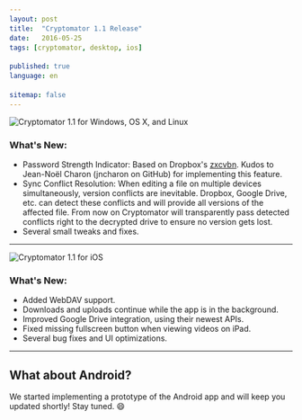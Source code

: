 ```yaml
---
layout: post
title:  "Cryptomator 1.1 Release"
date:   2016-05-25
tags: [cryptomator, desktop, ios]

published: true
language: en

sitemap: false
---
```

<img class="img-responsive center-block" src="/img/blog/Cryptomator%201-1.jpg" srcset="/img/blog/Cryptomator%201-1.jpg 1x, /img/blog/Cryptomator%201-1@2x.jpg 2x" alt="Cryptomator 1.1 for Windows, OS X, and Linux" />

### What's New:
- Password Strength Indicator: Based on Dropbox's <a href="https://blogs.dropbox.com/tech/2012/04/zxcvbn-realistic-password-strength-estimation/" target="_blank">zxcvbn</a>. Kudos to Jean-Noël Charon (jncharon on GitHub) for implementing this feature.
- Sync Conflict Resolution: When editing a file on multiple devices simultaneously, version conflicts are inevitable. Dropbox, Google Drive, etc. can detect these conflicts and will provide all versions of the affected file. From now on Cryptomator will transparently pass detected conflicts right to the decrypted drive to ensure no version gets lost.
- Several small tweaks and fixes.

<hr/>

<img class="img-responsive center-block" src="/img/blog/Cryptomator%201-1%20for%20iOS.jpg" srcset="/img/blog/Cryptomator%201-1%20for%20iOS.jpg 1x, /img/blog/Cryptomator%201-1%20for%20iOS@2x.jpg 2x" alt="Cryptomator 1.1 for iOS" />

### What's New:
- Added WebDAV support.
- Downloads and uploads continue while the app is in the background.
- Improved Google Drive integration, using their newest APIs.
- Fixed missing fullscreen button when viewing videos on iPad.
- Several bug fixes and UI optimizations.

<hr/>

## What about Android?
We started implementing a prototype of the Android app and will keep you updated shortly! Stay tuned. :smile:
